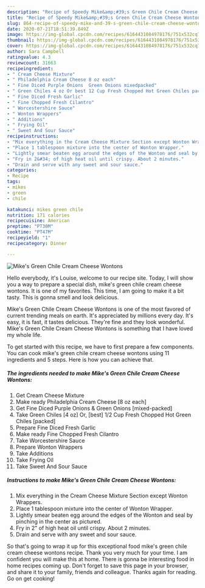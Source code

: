 ```yaml
---
description: "Recipe of Speedy Mike&amp;#39;s Green Chile Cream Cheese Wontons"
title: "Recipe of Speedy Mike&amp;#39;s Green Chile Cream Cheese Wontons"
slug: 864-recipe-of-speedy-mike-and-39-s-green-chile-cream-cheese-wontons
date: 2020-07-21T18:51:39.849Z
image: https://img-global.cpcdn.com/recipes/6164431084978176/751x532cq70/mikes-green-chile-cream-cheese-wontons-recipe-main-photo.jpg
thumbnail: https://img-global.cpcdn.com/recipes/6164431084978176/751x532cq70/mikes-green-chile-cream-cheese-wontons-recipe-main-photo.jpg
cover: https://img-global.cpcdn.com/recipes/6164431084978176/751x532cq70/mikes-green-chile-cream-cheese-wontons-recipe-main-photo.jpg
author: Sara Campbell
ratingvalue: 4.3
reviewcount: 31663
recipeingredient:
- " Cream Cheese Mixture"
- " Philadelphia Cream Cheese 8 oz each"
- " Fine Diced Purple Onions  Green Onions mixedpacked"
- " Green Chiles 4 oz Or best 12 Cup Fresh Chopped Hot Green Chiles packed"
- " Fine Diced Fresh Garlic"
- " Fine Chopped Fresh Cilantro"
- " Worcestershire Sauce"
- " Wonton Wrappers"
- " Additions"
- " Frying Oil"
- " Sweet And Sour Sauce"
recipeinstructions:
- "Mix everything in the Cream Cheese Mixture Section except Wonton Wrappers."
- "Place 1 tablespoon mixture into the center of Wonton Wrapper."
- "Lightly smear beaten egg around the edges of the Wonton and seal by pinching in the center as pictured."
- "Fry in 2&#34; of high heat oil until crispy. About 2 minutes."
- "Drain and serve with any sweet and sour sauce."
categories:
- Recipe
tags:
- mikes
- green
- chile

katakunci: mikes green chile 
nutrition: 171 calories
recipecuisine: American
preptime: "PT30M"
cooktime: "PT47M"
recipeyield: "1"
recipecategory: Dinner

---
```



![Mike&#39;s Green Chile Cream Cheese Wontons](https://img-global.cpcdn.com/recipes/6164431084978176/751x532cq70/mikes-green-chile-cream-cheese-wontons-recipe-main-photo.jpg)

Hello everybody, it's Louise, welcome to our recipe site. Today, I will show you a way to prepare a special dish, mike&#39;s green chile cream cheese wontons. It is one of my favorites. This time, I am going to make it a bit tasty. This is gonna smell and look delicious.



Mike&#39;s Green Chile Cream Cheese Wontons is one of the most favored of current trending meals on earth. It's appreciated by millions every day. It's easy, it is fast, it tastes delicious. They're fine and they look wonderful. Mike&#39;s Green Chile Cream Cheese Wontons is something that I have loved my whole life.


To get started with this recipe, we have to first prepare a few components. You can cook mike&#39;s green chile cream cheese wontons using 11 ingredients and 5 steps. Here is how you can achieve that.

<!--inarticleads1-->

##### The ingredients needed to make Mike&#39;s Green Chile Cream Cheese Wontons:

1. Get  Cream Cheese Mixture
1. Make ready  Philadelphia Cream Cheese [8 oz each]
1. Get  Fine Diced Purple Onions &amp; Green Onions [mixed-packed]
1. Take  Green Chiles [4 oz] Or, [best] 1/2 Cup Fresh Chopped Hot Green Chiles [packed]
1. Prepare  Fine Diced Fresh Garlic
1. Make ready  Fine Chopped Fresh Cilantro
1. Take  Worcestershire Sauce
1. Prepare  Wonton Wrappers
1. Take  Additions
1. Take  Frying Oil
1. Take  Sweet And Sour Sauce




<!--inarticleads2-->

##### Instructions to make Mike&#39;s Green Chile Cream Cheese Wontons:

1. Mix everything in the Cream Cheese Mixture Section except Wonton Wrappers.
1. Place 1 tablespoon mixture into the center of Wonton Wrapper.
1. Lightly smear beaten egg around the edges of the Wonton and seal by pinching in the center as pictured.
1. Fry in 2&#34; of high heat oil until crispy. About 2 minutes.
1. Drain and serve with any sweet and sour sauce.




So that's going to wrap it up for this exceptional food mike&#39;s green chile cream cheese wontons recipe. Thank you very much for your time. I am confident you will make this at home. There is gonna be interesting food in home recipes coming up. Don't forget to save this page in your browser, and share it to your family, friends and colleague. Thanks again for reading. Go on get cooking!
